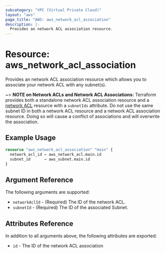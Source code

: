 ```yaml
---
subcategory: "VPC (Virtual Private Cloud)"
layout: "aws"
page_title: "AWS: aws_network_acl_association"
description: |-
  Provides an network ACL association resource.
---
```


# Resource: aws_network_acl_association

Provides an network ACL association resource which allows you to associate your network ACL with any subnet(s).

~> **NOTE on Network ACLs and Network ACL Associations:** Terraform provides both a standalone network ACL association resource
and a [network ACL](network_acl.html) resource with a `subnetIds` attribute. Do not use the same subnet ID in both a network ACL
resource and a network ACL association resource. Doing so will cause a conflict of associations and will overwrite the association.

## Example Usage

```terraform
resource "aws_network_acl_association" "main" {
  network_acl_id = aws_network_acl.main.id
  subnet_id      = aws_subnet.main.id
}
```

## Argument Reference

The following arguments are supported:

* `networkAclId` - (Required) The ID of the network ACL.
* `subnetId` - (Required) The ID of the associated Subnet.

## Attributes Reference

In addition to all arguments above, the following attributes are exported:

* `id` - The ID of the network ACL association

<!-- cache-key: cdktf-0.17.0-pre.15 input-a63f5f230b3da4e064512a4c8c9fde9801498b34c1446f6c92a216528d84b82b -->